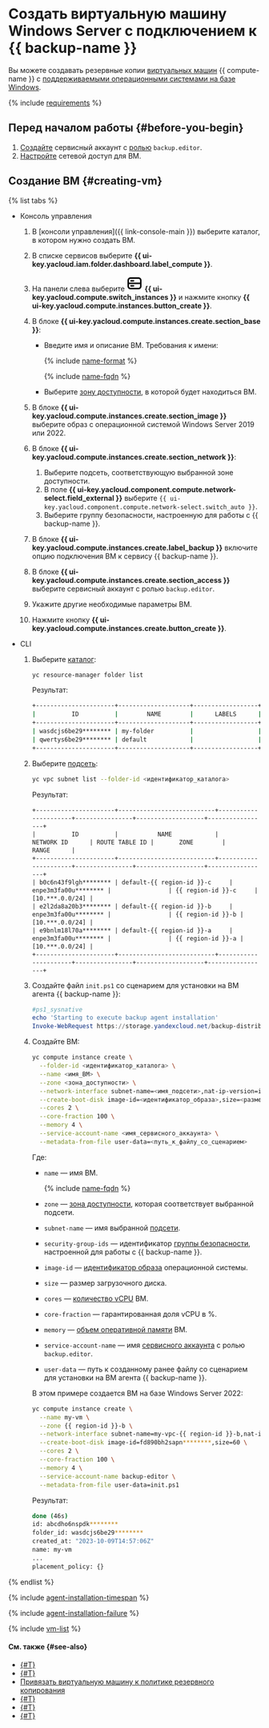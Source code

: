# Создать виртуальную машину Windows Server с подключением к {{ backup-name }}

Вы можете создавать резервные копии [виртуальных машин](../../compute/concepts/vm.md) {{ compute-name }} c [поддерживаемыми операционными системами на базе Windows](../concepts/vm-connection.md#windows).

{% include [requirements](../../_includes/backup/requirements.md) %}

## Перед началом работы {#before-you-begin}

1. [Создайте](../../iam/operations/sa/create.md) сервисный аккаунт с [ролью](../../iam/concepts/access-control/roles.md#backup-editor) `backup.editor`.
1. [Настройте](../concepts/vm-connection.md#vm-network-access) сетевой доступ для ВМ.

## Создание ВМ {#creating-vm}

{% list tabs %}

- Консоль управления

  1. В [консоли управления]({{ link-console-main }}) выберите каталог, в котором нужно создать ВМ.
  1. В списке сервисов выберите **{{ ui-key.yacloud.iam.folder.dashboard.label_compute }}**.
  1. На панели слева выберите ![image](../../_assets/console-icons/server.svg) **{{ ui-key.yacloud.compute.switch_instances }}** и нажмите кнопку **{{ ui-key.yacloud.compute.instances.button_create }}**.
  1. В блоке **{{ ui-key.yacloud.compute.instances.create.section_base }}**:
      * Введите имя и описание ВМ. Требования к имени:

        {% include [name-format](../../_includes/name-format.md) %}

        {% include [name-fqdn](../../_includes/compute/name-fqdn.md) %}

      * Выберите [зону доступности](../../overview/concepts/geo-scope.md), в которой будет находиться ВМ.

  1. В блоке **{{ ui-key.yacloud.compute.instances.create.section_image }}** выберите образ с операционной системой Windows Server 2019 или 2022.
  1. В блоке **{{ ui-key.yacloud.compute.instances.create.section_network }}**:
      1. Выберите подсеть, соответствующую выбранной зоне доступности.
      1. В поле **{{ ui-key.yacloud.component.compute.network-select.field_external }}** выберите `{{ ui-key.yacloud.component.compute.network-select.switch_auto }}`.
      1. Выберите группу безопасности, настроенную для работы с {{ backup-name }}.
  1. В блоке **{{ ui-key.yacloud.compute.instances.create.label_backup }}** включите опцию подключения ВМ к сервису {{ backup-name }}.
  1. В блоке **{{ ui-key.yacloud.compute.instances.create.section_access }}** выберите сервисный аккаунт с ролью `backup.editor`.
  1. Укажите другие необходимые параметры ВМ.
  1. Нажмите кнопку **{{ ui-key.yacloud.compute.instances.create.button_create }}**.

- CLI

  1. Выберите [каталог](../../resource-manager/concepts/resources-hierarchy.md#folder):

      ```bash
      yc resource-manager folder list
      ```

      Результат:

      ```bash
      +----------------------+--------------------+------------------+--------+
      |          ID          |        NAME        |      LABELS      | STATUS |
      +----------------------+--------------------+------------------+--------+
      | wasdcjs6be29******** | my-folder          |                  | ACTIVE |
      | qwertys6be29******** | default            |                  | ACTIVE |
      +----------------------+--------------------+------------------+--------+
      ```

  1. Выберите [подсеть](../../vpc/concepts/network.md#subnet):

      ```bash
      yc vpc subnet list --folder-id <идентификатор_каталога>
      ```

      Результат:

      ```text
      +----------------------+---------------------------+----------------------+----------------+-------------------+-----------------+
      |          ID          |           NAME            |      NETWORK ID      | ROUTE TABLE ID |       ZONE        |      RANGE      |
      +----------------------+---------------------------+----------------------+----------------+-------------------+-----------------+
      | b0c6n43f9lgh******** | default-{{ region-id }}-c     | enpe3m3fa00u******** |                | {{ region-id }}-c     | [10.***.0.0/24] |
      | e2l2da8a20b3******** | default-{{ region-id }}-b     | enpe3m3fa00u******** |                | {{ region-id }}-b | [10.***.0.0/24] |
      | e9bnlm18l70a******** | default-{{ region-id }}-a     | enpe3m3fa00u******** |                | {{ region-id }}-a | [10.***.0.0/24] |
      +----------------------+---------------------------+----------------------+----------------+-------------------+-----------------+
      ```

  1. Создайте файл `init.ps1` со сценарием для установки на ВМ агента {{ backup-name }}:

      ```powershell
      #ps1_sysnative
      echo 'Starting to execute backup agent installation'
      Invoke-WebRequest https://storage.yandexcloud.net/backup-distributions/agent_installer.ps1 -UseBasicParsing | Invoke-Expression
      ```

  1. Создайте ВМ:

      ```bash
      yc compute instance create \
        --folder-id <идентификатор_каталога> \
        --name <имя_ВМ> \
        --zone <зона_доступности> \
        --network-interface subnet-name=<имя_подсети>,nat-ip-version=ipv4,security-group-ids=<идентификатор_группы_безопасности> \
        --create-boot-disk image-id=<идентификатор_образа>,size=<размер_загрузочного_диска> \
        --cores 2 \
        --core-fraction 100 \
        --memory 4 \
        --service-account-name <имя_сервисного_аккаунта> \
        --metadata-from-file user-data=<путь_к_файлу_со_сценарием>
      ```

      Где:
      * `name` — имя ВМ.

        {% include [name-fqdn](../../_includes/compute/name-fqdn.md) %}

      * `zone` — [зона доступности](../../overview/concepts/geo-scope.md), которая соответствует выбранной подсети.
      * `subnet-name` — имя выбранной [подсети](../../vpc/concepts/network.md#subnet).
      * `security-group-ids` — идентификатор [группы безопасности](../../vpc/concepts/security-groups.md), настроенной для работы с {{ backup-name }}.
      * `image-id` — [идентификатор образа](../../compute/concepts/image.md) операционной системы.
      * `size` — размер загрузочного диска.
      * `cores` — [количество vCPU](../../compute/concepts/vm.md) ВМ.
      * `core-fraction` — гарантированная доля vCPU в %.
      * `memory` — [объем оперативной памяти](../../compute/concepts/vm.md) ВМ.
      * `service-account-name` — имя [сервисного аккаунта](../../iam/concepts/users/service-accounts.md) с ролью `backup.editor`.
      * `user-data` — путь к созданному ранее файлу со сценарием для установки на ВМ агента {{ backup-name }}.

      В этом примере создается ВМ на базе Windows Server 2022:

      ```bash
      yc compute instance create \
        --name my-vm \
        --zone {{ region-id }}-b \
        --network-interface subnet-name=my-vpc-{{ region-id }}-b,nat-ip-version=ipv4,security-group-ids=abcd3570sbqg******** \
        --create-boot-disk image-id=fd890bh2sapn********,size=60 \
        --cores 2 \
        --core-fraction 100 \
        --memory 4 \
        --service-account-name backup-editor \
        --metadata-from-file user-data=init.ps1
      ```

      Результат:

      ```bash
      done (46s)
      id: abcdho6nspdk********
      folder_id: wasdcjs6be29********
      created_at: "2023-10-09T14:57:06Z"
      name: my-vm
      ...
      placement_policy: {}
      ```

{% endlist %}

{% include [agent-installation-timespan](../../_includes/backup/agent-installation-timespan-win.md) %}

{% include [agent-installation-failure](../../_includes/backup/agent-installation-failure-win.md) %}

{% include [vm-list](../../_includes/backup/vm-list.md) %}

#### См. также {#see-also}

* [{#T}](connect-vm-windows.md)
* [{#T}](connect-vm-linux.md)
* [Привязать виртуальную машину к политике резервного копирования](./policy-vm/update.md#update-vm-list)
* [{#T}](./backup-vm/recover.md)
* [{#T}](./backup-vm/delete.md)
* [{#T}](./policy-vm/create.md)
